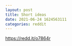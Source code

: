 ```yaml
--- 
layout: post 
title: Short ideas 
date: 2021-06-24 1624563111 
categories: reddit 
--- 
```

https://redd.it/o7864r